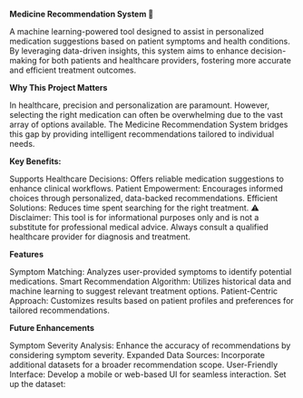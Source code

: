 **Medicine Recommendation System 💊**

A machine learning-powered tool designed to assist in personalized medication suggestions based on patient symptoms and health conditions. By leveraging data-driven insights, this system aims to enhance decision-making for both patients and healthcare providers, fostering more accurate and efficient treatment outcomes.

**Why This Project Matters**

In healthcare, precision and personalization are paramount. However, selecting the right medication can often be overwhelming due to the vast array of options available. The Medicine Recommendation System bridges this gap by providing intelligent recommendations tailored to individual needs.

**Key Benefits:**

Supports Healthcare Decisions: Offers reliable medication suggestions to enhance clinical workflows.
Patient Empowerment: Encourages informed choices through personalized, data-backed recommendations.
Efficient Solutions: Reduces time spent searching for the right treatment.
⚠️ Disclaimer: This tool is for informational purposes only and is not a substitute for professional medical advice. Always consult a qualified healthcare provider for diagnosis and treatment.

**Features**

Symptom Matching: Analyzes user-provided symptoms to identify potential medications.
Smart Recommendation Algorithm: Utilizes historical data and machine learning to suggest relevant treatment options.
Patient-Centric Approach: Customizes results based on patient profiles and preferences for tailored recommendations.

**Future Enhancements**

Symptom Severity Analysis: Enhance the accuracy of recommendations by considering symptom severity.
Expanded Data Sources: Incorporate additional datasets for a broader recommendation scope.
User-Friendly Interface: Develop a mobile or web-based UI for seamless interaction.
Set up the dataset:

